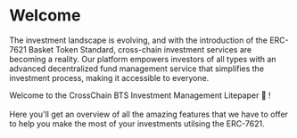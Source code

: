 # Welcome

The investment landscape is evolving, and with the introduction of the ERC-7621 Basket Token Standard, cross-chain investment services are becoming a reality. Our platform empowers investors of all types with an advanced decentralized fund management service that simplifies the investment process, making it accessible to everyone.

Welcome to the CrossChain BTS Investment Management Litepaper 📜 ! \
\
Here you'll get an overview of all the amazing features that we have to offer to help you make the most of your investments utilsing the ERC-7621.
